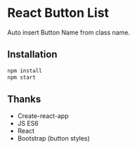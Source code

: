 # React Button List
Auto insert Button Name from class name.

## Installation
```sh
npm install
npm start
```

## Thanks
- Create-react-app
- JS ES6
- React
- Bootstrap (button styles)
